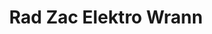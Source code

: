---
title: "Rad Zac Elektro Wrann"
url: /velden-am-woerther-see/rad-zac-elektro-wrann/
shop: Elektronik
---